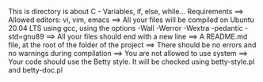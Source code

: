 This is directory is about  C - Variables, if, else, while...
Requirements
==> Allowed editors: vi, vim, emacs
==> All your files will be compiled on Ubuntu 20.04 LTS using gcc, using the options -Wall -Werror -Wextra -pedantic -std=gnu89
==> All your files should end with a new line
==> A README.md file, at the root of the folder of the project
==> There should be no errors and no warnings during compilation
==> You are not allowed to use system
==> Your code should use the Betty style. It will be checked using betty-style.pl and betty-doc.pl
